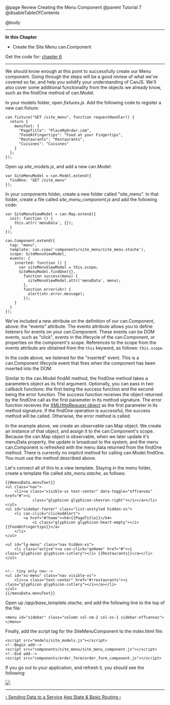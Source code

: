 @page Review Creating the Menu Component
@parent Tutorial 7
@disableTableOfContents

@body

<div class="getting-started">

- - - -
**In this Chapter**
 - Create the Site Menu can.Component

Get the code for: [chapter 6](https://github.com/bitovi/canjs/blob/guides-overhaul/guides/examples/PlaceMyOrder/ch-6_canjs-getting-started.zip?raw=true)

- - -

We should know enough at this point to successfully create our Menu component.
Going through the steps will be a good review of what we've covered so far,
and help you solidify your understanding of CanJS. We'll also cover some
additional functionality from the objects we already know, such as the findOne
method of can.Model.

In your models folder, open *fixtures.js*. Add the following code to register a
new can.fixture:

```
can.fixture("GET /site_menu", function requestHandler() {
  return {
    menuText: {
      "PageTitle": "PlaceMyOrder.com",
      "FoodAtFingertips": "Food at your Fingertips",
      "Restaurants": "Restaurants",
      "Cuisines": "Cuisines"
    }
  };
});
```

Open up *site_models.js*, and add a new can.Model:

```
var SiteMenuModel = can.Model.extend({
  findOne: "GET /site_menu"
});
```

In your components folder, create a new folder called "site_menu". In that
folder, create a file called *site_menu_component.js* and add the following code:

```
var SiteMenuViewModel = can.Map.extend({
  init: function () {
    this.attr('menuData', {});
  }
});

can.Component.extend({
  tag: "menu",
  template: can.view('components/site_menu/site_menu.stache'),
  scope: SiteMenuViewModel,
  events: {
    inserted: function () {
      var siteMenuViewModel = this.scope;
      SiteMenuModel.findOne({},
        function success(menu) {
          siteMenuViewModel.attr('menuData', menu);
        },
        function error(xhr) {
          alert(xhr.error.message);
        });
    }
  }
});
```

We've included a new attribute on the definition of our can.Component, above:
the "events" attribute. The events attribute allows you to define listeners
for events on your can.Component. These events can be DOM events, such as
"click", events in the lifecycle of the can.Component, or properties on the
component's scope. References to the scope from the events attribute are
obtained from the `this` keyword, as follows: `this.scope`.

In the code above, we listened for the "inserted" event. This is a
can.Component lifecycle event that fires when the component has been inserted
into the DOM.

Similar to the can.Model findAll method, the findOne method takes a parameters
object as its first argument. Optionally, you can pass in two callback
functions: the first being the success function and the second being the error
function. The success function receives the object returned by the findOne
call as the first parameter in its method signature. The error function
receives the [XMLHttpRequest object](https://developer.mozilla.org/en-US/docs/Web/API/XMLHttpRequest)
as the first parameter in its method
signature. If the findOne operation is successful, the success method will be
called. Otherwise, the error method is called.

In the example above, we create an observable can.Map object. We create an
instance of that object, and assign it to the can.Component's scope. Because
the can.Map object is observable, when we later update it's menuData property,
the update is broadcast to the system, and the menu can.Component is refreshed
with the menu data returned from the findOne method. There is currently no
implicit method for calling can.Model.findOne. You must use the method
described above.

Let's connect all of this to a view template. Staying in the menu folder,
create a template file called *site_menu.stache*, as follows:

```
{{#menuData.menuText}}
<ul class="nav">
    <li><a class="visible-xs text-center" data-toggle="offcanvas" href="#"><i
            class="glyphicon glyphicon-chevron-right"></i></a></li>
</ul>
<ul id="sidebar-footer" class="list-unstyled hidden-xs">
    <li can-click="clickedAlert">
        <a href="#!home"><h4>{{PageTitle}}</h4>
            <i class="glyphicon glyphicon-heart-empty"></i>{{FoodAtFingertips}}</a>
    </li>
</ul>

<ul id="lg-menu" class="nav hidden-xs">
    <li class="active"><a can-click="goHome" href="#"><i class="glyphicon glyphicon-cutlery"></i> {{Restaurants}}</a></li>
</ul>


<!-- tiny only nav-->
<ul id="xs-menu" class="nav visible-xs">
    <li><a class="text-center" href="#!restaurants"><i class="glyphicon glyphicon-cutlery"></i></a></li>
</ul>
{{/menuData.menuText}}
```

Open up */app/base_template.stache*, and add the following line to the top of
the file:

```
<menu id="sidebar" class="column col-sm-2 col-xs-1 sidebar-offcanvas"></menu>
```

Finally, add the script tag for the SiteMenuComponent to the index.html file:

```
<script src="models/site_models.js"></script>
<!--Begin add-->
<script src="components/site_menu/site_menu_component.js"></script>
<!--End add-->
<script src="components/order_form/order_form_component.js"></script>
```

If you go out to your application, and refresh it, you should see the following:

![](../can/guides/images/6_reinforcing_concepts/MenuComponentAdded.png)

- - -

<span class="pull-left">[&lsaquo; Sending Data to a Service](Models2.html)</span>
<span class="pull-right">[App State & Basic Routing &rsaquo;](State.html)</span>

</div>
